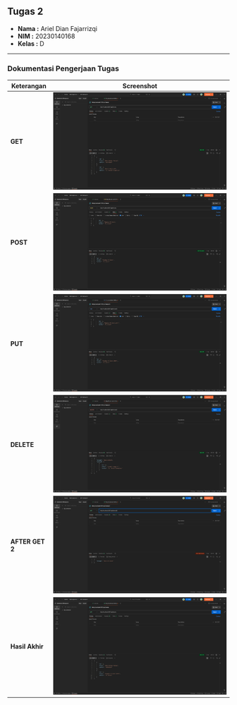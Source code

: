 ## Tugas 2

-   **Nama  :** Ariel Dian Fajarrizqi
-   **NIM   :** 20230140168
-   **Kelas :** D

---

### Dokumentasi Pengerjaan Tugas

| Keterangan      | Screenshot                                              |
| --------------- | ------------------------------------------------------- |
| **GET**         | ![Screenshot GET ](./img1.png)                          |
| **POST**        | ![Screenshot POST ](./img2.png)                         |
| **PUT**         | ![Screenshot PUT ](./img3.png)                          |
| **DELETE**      | ![Screenshot DELETE ](./img4.png)                       |
| **AFTER GET 2** | ![Screenshot AFTER GET 2 ](./img5.png)                  |
| **Hasil Akhir** | ![Screenshot Hasil Akhir ](./img6.png)                  |